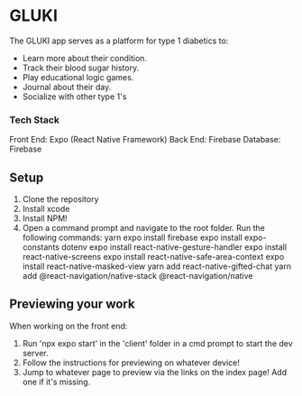 # GLUKI
The GLUKI app serves as a platform for type 1 diabetics to:
- Learn more about their condition.
- Track their blood sugar history.
- Play educational logic games.
- Journal about their day.
- Socialize with other type 1's
  
### Tech Stack
Front End: Expo (React Native Framework)
Back End: Firebase
Database: Firebase

## Setup
1. Clone the repository
2. Install xcode
3. Install NPM!
5. Open a command prompt and navigate to the root folder.  Run the following commands:
yarn
expo install firebase
expo install expo-constants dotenv
expo install react-native-gesture-handler
expo install react-native-screens
expo install react-native-safe-area-context
expo install react-native-masked-view
yarn add react-native-gifted-chat
yarn add @react-navigation/native-stack @react-navigation/native

## Previewing your work
When working on the front end:
1. Run 'npx expo start' in the 'client' folder in a cmd prompt to start the dev server.
2. Follow the instructions for previewing on whatever device!
3. Jump to whatever page to preview via the links on the index page! Add one if it's missing.


